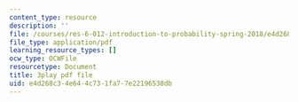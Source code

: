 ```yaml
---
content_type: resource
description: ''
file: /courses/res-6-012-introduction-to-probability-spring-2018/e4d268c34e644c731fa77e22196538db_7B3cDe39lwY.pdf
file_type: application/pdf
learning_resource_types: []
ocw_type: OCWFile
resourcetype: Document
title: 3play pdf file
uid: e4d268c3-4e64-4c73-1fa7-7e22196538db
---
```

